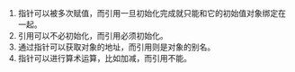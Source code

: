 1. 指针可以被多次赋值，而引用一旦初始化完成就只能和它的初始值对象绑定在一起。
2. 引用可以不必初始化，而引用必须初始化。
3. 通过指针可以获取对象的地址，而引用则是对象的别名。
4. 指针可以进行算术运算，比如加减，而引用不能。